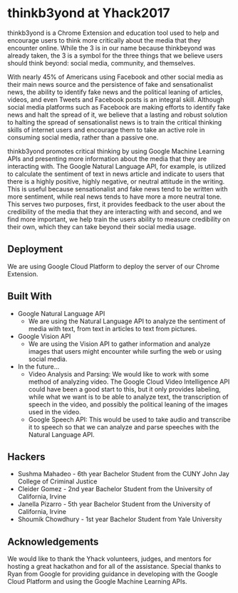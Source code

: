# thinkb3yond at Yhack2017
thinkb3yond is a Chrome Extension and education tool used to help and encourage users to think more critically about the media that they encounter online. While the 3 is in our name because thinkbeyond was already taken, the 3 is a symbol for the three things that we believe users should think beyond: social media, community, and themselves. 

With nearly 45% of Americans using Facebook and other social media as their main news source and the persistence of fake and sensationalist news, the ability to identify fake news and the political leaning of articles, videos, and even Tweets and Facebook posts is an integral skill. Although social media platforms such as Facebook are making efforts to identify fake news and halt the spread of it, we believe that a lasting and robust solution to halting the spread of sensationalist news is to train the critical thinking skills of internet users and encourage them to take an active role in consuming social media, rather than a passive one.

thinkb3yond promotes critical thinking by using Google Machine Learning APIs and presenting more information about the media that they are interacting with. The Google Natural Language API, for example, is utilized to calculate the sentiment of text in news article and indicate to users that there is a highly positive, highly negative, or neutral attitude in the writing. This is useful because sensationalist and fake news tend to be written with more sentiment, while real news tends to have more a more neutral tone. This serves two purposes, first, it provides feedback to the user about the credibility of the media that they are interacting with and second, and we find more important, we help train the users ability to measure credibility on their own, which they can take beyond their social media usage.

## Deployment
We are using Google Cloud Platform to deploy the server of our Chrome Extension.

## Built With
* Google Natural Language API
  * We are using the Natural Language API to analyze the sentiment of media with text, from text in articles to text from pictures.
* Google Vision API
  * We are using the Vision API to gather information and analyze images that users might encounter while surfing the web or using social media.
* In the future...
  * Video Analysis and Parsing: We would like to work with some method of analyzing video. The Google Cloud Video Intelligence API could have been a good start to this, but it only provides labeling, while what we want is to be able to analyze text, the transcription of speech in the video, and possibly the political leaning of the images used in the video. 
  * Google Speech API: This would be used to take audio and transcribe it to speech so that we can analyze and parse speeches with the Natural Language API.
  

## Hackers
* Sushma Mahadeo - 6th year Bachelor Student from the CUNY John Jay College of Criminal Justice
* Cleider Gomez - 2nd year Bachelor Student from the University of California, Irvine
* Janella Pizarro - 5th year Bachelor Student from the University of California, Irvine
* Shoumik Chowdhury - 1st year Bachelor Student from Yale University

## Acknowledgements
We would like to thank the Yhack volunteers, judges, and mentors for hosting a great hackathon and for all of the assistance. Special thanks to Ryan from Google for providing guidance in developing with the Google Cloud Platform and using the Google Machine Learning APIs.
